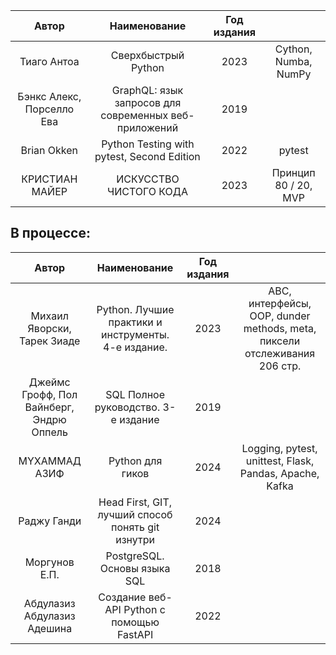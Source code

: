 |                  Автор                   |                     Наименование                      | Год издания |                                                                           |
|:----------------------------------------:|:-----------------------------------------------------:|:-----------:|:-------------------------------------------------------------------------:|
|               Тиаго Антоа                |                  Сверхбыстрый Python                  |    2023     |                           Cython, Numba, NumPy                            |
|        Бэнкс Алекс, Порселло Ева         | GraphQL: язык запросов для современных веб-приложений |    2019     |                                                                           |
|               Brian Okken                |      Python Testing with pytest, Second Edition       |    2022     |                                  pytest                                   |
|              КРИСТИАН МАЙЕР              |                ИСКУССТВО ЧИСТОГО КОДА                 |    2023     |                           Принцип 80 / 20, MVP                            |


## В процессе:

|                  Автор                   |                     Наименование                      | Год издания |                                                                           |
|:----------------------------------------:|:-----------------------------------------------------:|:-----------:|:-------------------------------------------------------------------------:|
|       Михаил Яворски, Тарек Зиаде        |  Python. Лучшие практики и инструменты. 4-е издание.  |    2023     | ABC, интерфейсы, OOP, dunder methods, meta, пиксели отслеживания 206 стр. |
| Джеймс Грофф, Пол Вайнберг, Эндрю Оппель |          SQL Полное руководство. 3-е издание          |    2019     |                                                                           |
|              MYXAMMAД АЗИФ               |                   Python для гиков                    |    2024     |          Logging, pytest, unittest, Flask, Pandas, Apache, Kafka          |
|               Раджу Ганди                |   Head First, GIT, лучший способ понять git изнутри   |    2024     |                                                                           |
|              Моргунов Е.П.               |             PostgreSQL. Основы языка SQL              |    2018     |                                                                           |
|       Абдулазиз Абдулазиз Адешина        |       Создание веб-API Python с помощью FastAPI       |    2022     |                                                                           |
